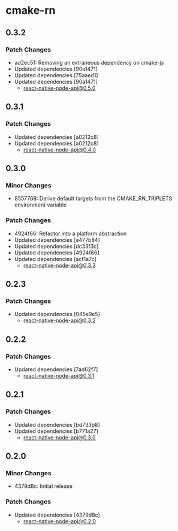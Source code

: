 # cmake-rn

## 0.3.2

### Patch Changes

- ad2ec51: Removing an extraneous dependency on cmake-js
- Updated dependencies [90a1471]
- Updated dependencies [75aaed1]
- Updated dependencies [90a1471]
  - react-native-node-api@0.5.0

## 0.3.1

### Patch Changes

- Updated dependencies [a0212c8]
- Updated dependencies [a0212c8]
  - react-native-node-api@0.4.0

## 0.3.0

### Minor Changes

- 8557768: Derive default targets from the CMAKE_RN_TRIPLETS environment variable

### Patch Changes

- 4924f66: Refactor into a platform abstraction
- Updated dependencies [a477b84]
- Updated dependencies [dc33f3c]
- Updated dependencies [4924f66]
- Updated dependencies [acf1a7c]
  - react-native-node-api@0.3.3

## 0.2.3

### Patch Changes

- Updated dependencies [045e9e5]
  - react-native-node-api@0.3.2

## 0.2.2

### Patch Changes

- Updated dependencies [7ad62f7]
  - react-native-node-api@0.3.1

## 0.2.1

### Patch Changes

- Updated dependencies [bd733b8]
- Updated dependencies [b771a27]
  - react-native-node-api@0.3.0

## 0.2.0

### Minor Changes

- 4379d8c: Initial release

### Patch Changes

- Updated dependencies [4379d8c]
  - react-native-node-api@0.2.0
